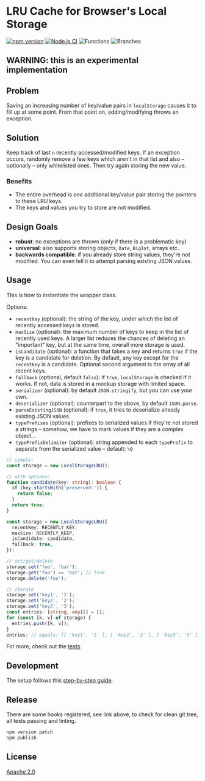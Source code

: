 # LRU Cache for Browser's Local Storage

[![npm version](https://badge.fury.io/js/@cocalc%2Flocal-storage-lru.svg)](https://badge.fury.io/js/@cocalc%2Flocal-storage-lru)
[![Node.js CI](https://github.com/sagemathinc/local-storage-lru/actions/workflows/node.js.yml/badge.svg)](https://github.com/sagemathinc/local-storage-lru/actions/workflows/node.js.yml)
![Functions](https://img.shields.io/badge/functions-100%25-brightgreen.svg?style=flat)
![Branches](https://img.shields.io/badge/branches-91.94%25-brightgreen.svg?style=flat)

## WARNING: this is an experimental implementation

## Problem

Saving an increasing number of key/value pairs in `localStorage` causes it to fill up at some point.
From that point on, adding/modifying throws an exception.

## Solution

Keep track of last `n` recently accessed/modified keys.
If an exception occurs,
randomly remove a few keys which aren't in that list and also – optionally – only whitelisted ones.
Then try again storing the new value.

### Benefits

- The entire overhead is _one_ additional key/value pair storing the pointers to these LRU keys.
- The keys and values you try to store are not modified.

## Design Goals

- **robust**: no exceptions are thrown (only if there is a problematic key)
- **universal**: also supports storing objects, `Date`, `BigInt`, arrays etc..
- **backwards compatible**: if you already store string values, they're not modified. You can even tell it to attempt parsing existing JSON values.

## Usage

This is how to instantiate the wrapper class.

Options:

- `recentKey` (optional): the string of the key, under which the list of recently accessed keys is stored.
- `maxSize` (optional): the maximum number of keys to keep in the list of recently used keys. A larger list reduces the chances of deleting an "important" key, but at the same time, overall more storage is used.
- `isCandidate` (optional): a function that takes a key and returns `true` if the key is a candidate for deletion. By default, any key except for the `recentKey` is a candidate. Optional second argument is the array of all recent keys.
- `fallback` (optional, default `false`): if `true`, `localStorage` is checked if it works. If not, data is stored in a mockup storage with limited space.
- `serializer` (optional): by default `JSON.stringify`, but you can use your own.
- `deserializer` (optional): counterpart to the above, by default `JSON.parse`.
- `parseExistingJSON` (optional): if `true`, it tries to deserialize already existing JSON values.
- `typePrefixes` (optional): prefixes to serialized values if they're not stored a strings – somehow, we have to mark values if they are a complex object...
- `typePrefixDelimiter` (optional): string appended to each `typePrefix` to separate from the serialized value – default: `\0`

```ts
// simple:
const storage = new LocalStorageLRU();

// with options:
function candidate(key: string): boolean {
  if (key.startsWith('preserved-')) {
    return false;
  }
  return true;
}

const storage = new LocalStorageLRU({
  recentKey: RECENTLY_KEY,
  maxSize: RECENTLY_KEEP,
  isCandidate: candidate,
  fallback: true,
});
```

```ts
// set/get/delete
storage.set('foo', 'bar');
storage.get('foo') == 'bar'; // true
storage.delete('foo');

// iterate
storage.set('key1', '1');
storage.set('key2', '2');
storage.set('key3', '3');
const entries: [string, any][] = [];
for (const [k, v] of storage) {
  entries.push([k, v]);
}
entries; // equals: [[ 'key1', '1' ], [ 'key2', '2' ], [ 'key3', '3' ]]
```

For more, check out the [tests](__tests__/test-lru.ts).

## Development

The setup follows this [step-by-step guide](https://itnext.io/step-by-step-building-and-publishing-an-npm-typescript-package-44fe7164964c).

## Release

There are some hooks registered, see link above, to check for clean git tree, all tests passing and linting.

```bash
npm version patch
npm publish
```

## License

[Apache 2.0](https://www.apache.org/licenses/LICENSE-2.0.html)
